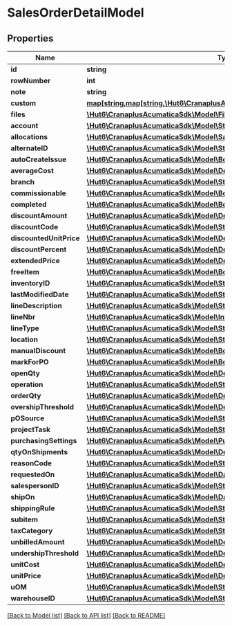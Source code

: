 # SalesOrderDetailModel

## Properties
Name | Type | Description | Notes
------------ | ------------- | ------------- | -------------
**id** | **string** |  | [optional] 
**rowNumber** | **int** |  | [optional] 
**note** | **string** |  | [optional] 
**custom** | [**map[string,map[string,\Hut6\CranaplusAcumaticaSdk\Model\CustomFieldModel]]**](map.md) |  | [optional] 
**files** | [**\Hut6\CranaplusAcumaticaSdk\Model\FileLinkModel[]**](FileLinkModel.md) |  | [optional] 
**account** | [**\Hut6\CranaplusAcumaticaSdk\Model\StringValueModel**](StringValueModel.md) |  | [optional] 
**allocations** | [**\Hut6\CranaplusAcumaticaSdk\Model\SalesOrderDetailAllocationModel[]**](SalesOrderDetailAllocationModel.md) |  | [optional] 
**alternateID** | [**\Hut6\CranaplusAcumaticaSdk\Model\StringValueModel**](StringValueModel.md) |  | [optional] 
**autoCreateIssue** | [**\Hut6\CranaplusAcumaticaSdk\Model\BooleanValueModel**](BooleanValueModel.md) |  | [optional] 
**averageCost** | [**\Hut6\CranaplusAcumaticaSdk\Model\DecimalValueModel**](DecimalValueModel.md) |  | [optional] 
**branch** | [**\Hut6\CranaplusAcumaticaSdk\Model\StringValueModel**](StringValueModel.md) |  | [optional] 
**commissionable** | [**\Hut6\CranaplusAcumaticaSdk\Model\BooleanValueModel**](BooleanValueModel.md) |  | [optional] 
**completed** | [**\Hut6\CranaplusAcumaticaSdk\Model\BooleanValueModel**](BooleanValueModel.md) |  | [optional] 
**discountAmount** | [**\Hut6\CranaplusAcumaticaSdk\Model\DecimalValueModel**](DecimalValueModel.md) |  | [optional] 
**discountCode** | [**\Hut6\CranaplusAcumaticaSdk\Model\StringValueModel**](StringValueModel.md) |  | [optional] 
**discountedUnitPrice** | [**\Hut6\CranaplusAcumaticaSdk\Model\DecimalValueModel**](DecimalValueModel.md) |  | [optional] 
**discountPercent** | [**\Hut6\CranaplusAcumaticaSdk\Model\DecimalValueModel**](DecimalValueModel.md) |  | [optional] 
**extendedPrice** | [**\Hut6\CranaplusAcumaticaSdk\Model\DecimalValueModel**](DecimalValueModel.md) |  | [optional] 
**freeItem** | [**\Hut6\CranaplusAcumaticaSdk\Model\BooleanValueModel**](BooleanValueModel.md) |  | [optional] 
**inventoryID** | [**\Hut6\CranaplusAcumaticaSdk\Model\StringValueModel**](StringValueModel.md) |  | [optional] 
**lastModifiedDate** | [**\Hut6\CranaplusAcumaticaSdk\Model\StringValueModel**](StringValueModel.md) |  | [optional] 
**lineDescription** | [**\Hut6\CranaplusAcumaticaSdk\Model\StringValueModel**](StringValueModel.md) |  | [optional] 
**lineNbr** | [**\Hut6\CranaplusAcumaticaSdk\Model\IntValueModel**](IntValueModel.md) |  | [optional] 
**lineType** | [**\Hut6\CranaplusAcumaticaSdk\Model\StringValueModel**](StringValueModel.md) |  | [optional] 
**location** | [**\Hut6\CranaplusAcumaticaSdk\Model\StringValueModel**](StringValueModel.md) |  | [optional] 
**manualDiscount** | [**\Hut6\CranaplusAcumaticaSdk\Model\BooleanValueModel**](BooleanValueModel.md) |  | [optional] 
**markForPO** | [**\Hut6\CranaplusAcumaticaSdk\Model\BooleanValueModel**](BooleanValueModel.md) |  | [optional] 
**openQty** | [**\Hut6\CranaplusAcumaticaSdk\Model\DecimalValueModel**](DecimalValueModel.md) |  | [optional] 
**operation** | [**\Hut6\CranaplusAcumaticaSdk\Model\StringValueModel**](StringValueModel.md) |  | [optional] 
**orderQty** | [**\Hut6\CranaplusAcumaticaSdk\Model\DecimalValueModel**](DecimalValueModel.md) |  | [optional] 
**overshipThreshold** | [**\Hut6\CranaplusAcumaticaSdk\Model\DecimalValueModel**](DecimalValueModel.md) |  | [optional] 
**pOSource** | [**\Hut6\CranaplusAcumaticaSdk\Model\StringValueModel**](StringValueModel.md) |  | [optional] 
**projectTask** | [**\Hut6\CranaplusAcumaticaSdk\Model\StringValueModel**](StringValueModel.md) |  | [optional] 
**purchasingSettings** | [**\Hut6\CranaplusAcumaticaSdk\Model\PurchaseSettingsModel**](PurchaseSettingsModel.md) |  | [optional] 
**qtyOnShipments** | [**\Hut6\CranaplusAcumaticaSdk\Model\DecimalValueModel**](DecimalValueModel.md) |  | [optional] 
**reasonCode** | [**\Hut6\CranaplusAcumaticaSdk\Model\StringValueModel**](StringValueModel.md) |  | [optional] 
**requestedOn** | [**\Hut6\CranaplusAcumaticaSdk\Model\DateTimeValueModel**](DateTimeValueModel.md) |  | [optional] 
**salespersonID** | [**\Hut6\CranaplusAcumaticaSdk\Model\StringValueModel**](StringValueModel.md) |  | [optional] 
**shipOn** | [**\Hut6\CranaplusAcumaticaSdk\Model\DateTimeValueModel**](DateTimeValueModel.md) |  | [optional] 
**shippingRule** | [**\Hut6\CranaplusAcumaticaSdk\Model\StringValueModel**](StringValueModel.md) |  | [optional] 
**subitem** | [**\Hut6\CranaplusAcumaticaSdk\Model\StringValueModel**](StringValueModel.md) |  | [optional] 
**taxCategory** | [**\Hut6\CranaplusAcumaticaSdk\Model\StringValueModel**](StringValueModel.md) |  | [optional] 
**unbilledAmount** | [**\Hut6\CranaplusAcumaticaSdk\Model\DecimalValueModel**](DecimalValueModel.md) |  | [optional] 
**undershipThreshold** | [**\Hut6\CranaplusAcumaticaSdk\Model\DecimalValueModel**](DecimalValueModel.md) |  | [optional] 
**unitCost** | [**\Hut6\CranaplusAcumaticaSdk\Model\DecimalValueModel**](DecimalValueModel.md) |  | [optional] 
**unitPrice** | [**\Hut6\CranaplusAcumaticaSdk\Model\DecimalValueModel**](DecimalValueModel.md) |  | [optional] 
**uOM** | [**\Hut6\CranaplusAcumaticaSdk\Model\StringValueModel**](StringValueModel.md) |  | [optional] 
**warehouseID** | [**\Hut6\CranaplusAcumaticaSdk\Model\StringValueModel**](StringValueModel.md) |  | [optional] 

[[Back to Model list]](../README.md#documentation-for-models) [[Back to API list]](../README.md#documentation-for-api-endpoints) [[Back to README]](../README.md)


